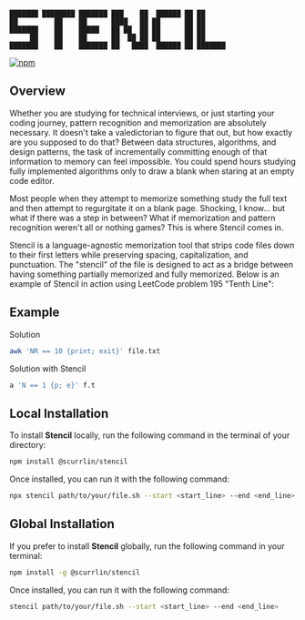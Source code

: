 ```

███████ ████████ ███████ ███    ██  ██████ ██ ██      
██         ██    ██      ████   ██ ██      ██ ██      
███████    ██    █████   ██ ██  ██ ██      ██ ██      
     ██    ██    ██      ██  ██ ██ ██      ██ ██      
███████    ██    ███████ ██   ████  ██████ ██ ███████ 

```

[![npm](https://img.shields.io/npm/dt/%40scurrlin%2Fstencil?style=flat&color=blue)](https://www.npmjs.com/package/@scurrlin/stencil)

## Overview

Whether you are studying for technical interviews, or just starting your coding journey, pattern recognition and memorization are absolutely necessary. It doesn't take a valedictorian to figure that out, but how exactly are you supposed to do that? Between data structures, algorithms, and design patterns, the task of incrementally committing enough of that information to memory can feel impossible. You could spend hours studying fully implemented algorithms only to draw a blank when staring at an empty code editor.

Most people when they attempt to memorize something study the full text and then attempt to regurgitate it on a blank page. Shocking, I know... but what if there was a step in between? What if memorization and pattern recognition weren't all or nothing games? This is where Stencil comes in.

Stencil is a language-agnostic memorization tool that strips code files down to their first letters while preserving spacing, capitalization, and punctuation. The "stencil" of the file is designed to act as a bridge between having something partially memorized and fully memorized. Below is an example of Stencil in action using LeetCode problem 195 "Tenth Line":

## Example

Solution

```bash
awk 'NR == 10 {print; exit}' file.txt
```

Solution with Stencil

```bash
a 'N == 1 {p; e}' f.t
```

## Local Installation

To install **Stencil** locally, run the following command in the terminal of your directory:

```bash
npm install @scurrlin/stencil
```

Once installed, you can run it with the following command:

```bash
npx stencil path/to/your/file.sh --start <start_line> --end <end_line>
```

## Global Installation

If you prefer to install **Stencil** globally, run the following command in your terminal:

```bash
npm install -g @scurrlin/stencil
```

Once installed, you can run it with the following command:

```bash
stencil path/to/your/file.sh --start <start_line> --end <end_line>
```